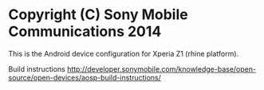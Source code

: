 Copyright (C) Sony Mobile Communications 2014
=============================================

This is the Android device configuration for Xperia Z1 (rhine platform).

Build instructions
http://developer.sonymobile.com/knowledge-base/open-source/open-devices/aosp-build-instructions/
